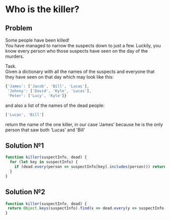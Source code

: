 # Who is the killer?


## Problem  

Some people have been killed!  
You have managed to narrow the suspects down to just a few. Luckily, you know every person who those suspects have seen on the day of the murders.  

Task.  
Given a dictionary with all the names of the suspects and everyone that they have seen on that day which may look like this:  

```javascript
{'James': ['Jacob', 'Bill', 'Lucas'],
 'Johnny': ['David', 'Kyle', 'Lucas'],
 'Peter': ['Lucy', 'Kyle']}
```
and also a list of the names of the dead people:  

```javascript
['Lucas', 'Bill']
```

return the name of the one killer, in our case 'James' because he is the only person that saw both 'Lucas' and 'Bill'


## Solution №1
```javascript
function killer(suspectInfo, dead) {
  for (let key in suspectInfo) {
    if (dead.every(person => suspectInfo[key].includes(person))) return key;
  }
}
```

## Solution №2
```javascript
function killer(suspectInfo, dead) {
 return Object.keys(suspectInfo).find(x => dead.every(y => suspectInfo[x].includes(y)))
}
```

